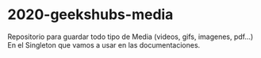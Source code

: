 # 2020-geekshubs-media
Repositorio para guardar todo tipo de Media (videos, gifs, imagenes, pdf...)
En el Singleton que vamos a usar en las documentaciones.
